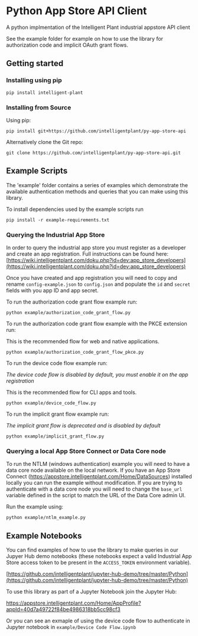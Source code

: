 # Python App Store API Client
A python implmentation of the Intelligent Plant industrial appstore API client

See the example folder for example on how to use the library for authorization code and implicit OAuth grant flows.

## Getting started

### Installing using pip

`pip install intelligent-plant`

### Installing from Source

Using pip:

`pip install git+https://github.com/intelligentplant/py-app-store-api`

Alternatively clone the Git repo:

`git clone https://github.com/intelligentplant/py-app-store-api.git`

## Example Scripts

The 'example' folder contains a series of examples which demonstrate the available authentication methods and queries that you can make using this library.

To install dependencies used by the example scripts run

`pip install -r example-requirements.txt`

### Querying the Industrial App Store

In order to query the industrial app store you must register as a developer and create an app registration. Full instructions can be found here: [https://wiki.intelligentplant.com/doku.php?id=dev:app_store_developers](https://wiki.intelligentplant.com/doku.php?id=dev:app_store_developers)

Once you have created and app registration you will need to copy and rename `config-example.json` to `config.json` and populate the `id` and `secret` fields with you app ID and app secret.

To run the authorization code grant flow example run:

`python example/authorization_code_grant_flow.py`

To run the authorization code grant flow example with the PKCE extension run:

This is the recommended flow for web and native applications.

`python example/authorization_code_grant_flow_pkce.py`

To run the device code flow example run:

*The device code flow is disabled by default, you must enable it on the app registration*

This is the recommended flow for CLI apps and tools.

`python example/device_code_flow.py`

To run the implicit grant flow example run:

*The implicit grant flow is deprecated and is disabled by default*

`python example/implicit_grant_flow.py`

### Querying a local App Store Connect or Data Core node

To run the NTLM (windows authentication) example you will need to have a data core node available on the local network.
If you have an App Store Connect (https://appstore.intelligentplant.com/Home/DataSources) installed locally you can run the example without modification. If you are trying to authenticate with a data core node you will need to change the `base_url` variable defined in the script to match the URL of the Data Core admin UI.

Run the example using:

`python example/ntlm_example.py`

## Example Notebooks

You can find examples of how to use the library to make queries in our Jupyer Hub demo notebooks (these notebooks expect a valid Industrial App Store access token to be present in the `ACCESS_TOKEN` environment variable).

[https://github.com/intelligentplant/jupyter-hub-demo/tree/master/Python](https://github.com/intelligentplant/jupyter-hub-demo/tree/master/Python)

To use this library as part of a Jupyter Notebook join the Jupyter Hub:

https://appstore.intelligentplant.com/Home/AppProfile?appId=40d7a49722f84be4986318bb5cc98cf3

Or you can see an exmaple of using the device code flow to authenticate in Jupyter notebook in `example/Device Code Flow.ipynb`
